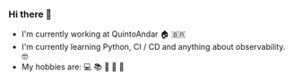 ### Hi there 👋

<!--
**victorcfonseca/victorcfonseca** is a ✨ _special_ ✨ repository because its `README.md` (this file) appears on your GitHub profile.

Here are some ideas to get you started:

- 🔭 I’m currently working on ...
- 🌱 I’m currently learning ...
- 👯 I’m looking to collaborate on ...
- 🤔 I’m looking for help with ...
- 💬 Ask me about ...
- 📫 How to reach me: ...
- 😄 Pronouns: ...
- ⚡ Fun fact: ...
-->

- I'm currently working at QuintoAndar 🏠 🇧🇷
- I'm currently learning Python, CI / CD and anything about observability. 🤓
- My hobbies are: 💻 📚 🏃 🚴 🍻
